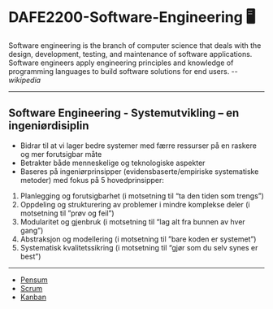 # DAFE2200-Software-Engineering 🖥️
Software engineering is the branch of computer science that deals with the design, development, testing, and maintenance of software applications. Software engineers apply engineering principles and knowledge of programming languages to build software solutions for end users. -- _wikipedia_ 
***
## Software Engineering - Systemutvikling – en ingeniørdisiplin
* Bidrar til at vi lager bedre systemer med færre ressurser
på en raskere og mer forutsigbar måte
* Betrakter både menneskelige og teknologiske aspekter
* Baseres på ingeniørprinsipper (evidensbaserte/empiriske
systematiske metoder) med fokus på 5 hovedprinsipper: 
1. Planlegging og forutsigbarhet (i motsetning til “ta den tiden
som trengs”)
2. Oppdeling og strukturering av problemer i mindre
komplekse deler (i motsetning til ”prøv og feil”)
3. Modularitet og gjenbruk (i motsetning til “lag alt fra bunnen
av hver gang”)
4. Abstraksjon og modellering (i motsetning til ”bare koden er
systemet”)
5. Systematisk kvalitetssikring (i motsetning til “gjør som du
selv synes er best”)
***

* [Pensum](https://www.akademika.no/teknologi/data-og-informasjonsteknologi/software-engineering-global-edition/9781292096131)
* [Scrum](https://www.scrum.org/)
* [Kanban](https://www.lean.org/lexicon-terms/kanban/)
